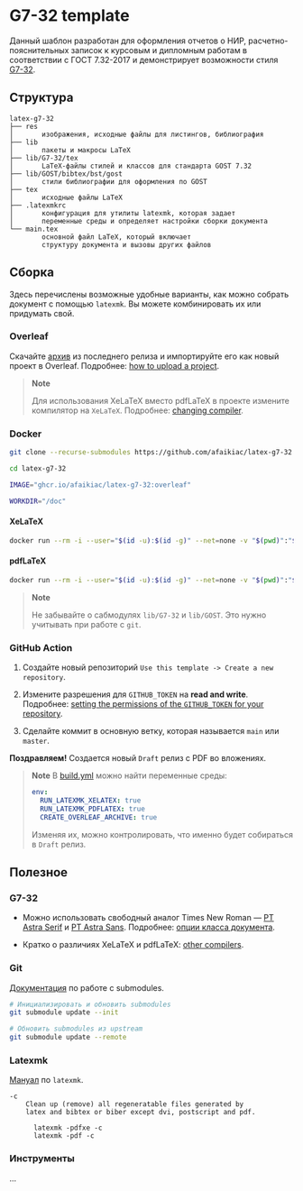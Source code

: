 # G7-32 template

Данный шаблон разработан для оформления отчетов о НИР, расчетно-пояснительных записок к курсовым и дипломным работам в соответствии с ГОСТ 7.32-2017 и демонстрирует возможности стиля [G7-32](https://github.com/afaikiac/G7-32).

## Структура

```palin
latex-g7-32
├── res 
│       изображения, исходные файлы для листингов, библиография
├── lib
│       пакеты и макросы LaTeX
├── lib/G7-32/tex 
│       LaTeX-файлы стилей и классов для стандарта GOST 7.32
├── lib/GOST/bibtex/bst/gost
│       стили библиографии для оформления по GOST
├── tex 
│       исходные файлы LaTeX
├── .latexmkrc
│       конфигурация для утилиты latexmk, которая задает
│       переменные среды и определяет настройки сборки документа
└── main.tex 
        основной файл LaTeX, который включает
        структуру документа и вызовы других файлов
```

## Сборка

Здесь перечислены возможные удобные варианты, как можно собрать документ с помощью `latexmk`. Вы можете комбинировать их или придумать свой.

### Overleaf

Скачайте [архив](https://github.com/afaikiac/latex-g7-32/releases/latest/download/latex-g7-32-overleaf.zip) из последнего релиза и импортируйте его как новый проект в Overleaf. Подробнее: [how to upload a project](https://www.overleaf.com/learn/how-to/Uploading_a_project).

> **Note**
>
> Для использования XeLaTeX вместо pdfLaTeX в проекте измените компилятор на `XeLaTeX`. Подробнее: [changing compiler](https://www.overleaf.com/learn/how-to/Changing_compiler).

### Docker

```bash
git clone --recurse-submodules https://github.com/afaikiac/latex-g7-32.git
```

```bash
cd latex-g7-32
```

```bash
IMAGE="ghcr.io/afaikiac/latex-g7-32:overleaf"
```

```bash
WORKDIR="/doc"
```

#### XeLaTeX

```bash
docker run --rm -i --user="$(id -u):$(id -g)" --net=none -v "$(pwd)":"$WORKDIR" "$IMAGE" latexmk -pdfxe
```

#### pdfLaTeX
```bash
docker run --rm -i --user="$(id -u):$(id -g)" --net=none -v "$(pwd)":"$WORKDIR" "$IMAGE" latexmk -pdf
```

> **Note**
> 
> Не забывайте о сабмодулях `lib/G7-32` и `lib/GOST`. Это нужно учитывать при работе с `git`.

### GitHub Action

1. Создайте новый репозиторий `Use this template -> Create a new repository`.

2. Измените разрешения для `GITHUB_TOKEN` на **read and write**. Подробнее: [setting the permissions of the `GITHUB_TOKEN` for your repository](https://docs.github.com/en/repositories/managing-your-repositorys-settings-and-features/enabling-features-for-your-repository/managing-github-actions-settings-for-a-repository#setting-the-permissions-of-the-github_token-for-your-repository).

3. Сделайте коммит в основную ветку, которая называется `main` или `master`.

**Поздравляем!** Создается новый `Draft` релиз с PDF во вложениях.

> **Note**
> В [build.yml](https://github.com/afaikiac/latex-g7-32/blob/main/.github/workflows/build.yml#L3) можно найти переменные среды:
>
> ```yml
> env:
>   RUN_LATEXMK_XELATEX: true
>   RUN_LATEXMK_PDFLATEX: true
>   CREATE_OVERLEAF_ARCHIVE: true
> ```
>
> Изменяя их, можно контролировать, что именно будет собираться в `Draft` релиз.

## Полезное

### G7-32

- Можно использовать свободный аналог Times New Roman — [PT Astra Serif](http://astralinux.ru/information/fonts-astra/font-ptastra-serif-ver1003.zip) и [PT Astra Sans](http://astralinux.ru/information/fonts-astra/font-ptastrasans-ttf-ver1002.zip). Подробнее: [опции класса документа](https://github.com/afaikiac/latex-g7-32/tree/G7-32#%D0%BE%D0%BF%D1%86%D0%B8%D0%B8-%D0%BA%D0%BB%D0%B0%D1%81%D1%81%D0%B0-%D0%B4%D0%BE%D0%BA%D1%83%D0%BC%D0%B5%D0%BD%D1%82%D0%B0).

- Кратко о различиях XeLaTeX и pdfLaTeX: [other compilers](https://www.overleaf.com/learn/latex/Choosing_a_LaTeX_Compiler#Other_compilers).

### Git

[Документация](https://git-scm.com/book/en/v2/Git-Tools-Submodules) по работе с submodules.

```bash
# Инициализировать и обновить submodules
git submodule update --init
```

```bash
# Oбновить submodules из upstream
git submodule update --remote
```

### Latexmk

[Mануал](https://manpages.debian.org/testing/latexmk/latexmk.1.en.html) по `latexmk`.

```plain
-с
    Clean up (remove) all regeneratable files generated by
    latex and bibtex or biber except dvi, postscript and pdf.

      latexmk -pdfxe -c
      latexmk -pdf -c
```

### Инструменты

...
